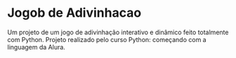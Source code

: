 # Jogob de Adivinhacao

 Um projeto de um jogo de adivinhação interativo e dinâmico feito totalmente com Python.
 Projeto realizado pelo curso Python: começando com a linguagem da Alura.
